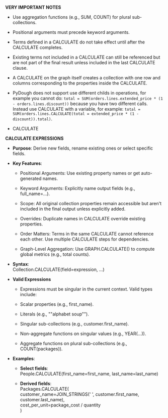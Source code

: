 **VERY IMPORTANT NOTES**

  - Use aggregation functions (e.g., SUM, COUNT) for plural sub-collections.

  - Positional arguments must precede keyword arguments.

  - Terms defined in a CALCULATE do not take effect until after the CALCULATE completes.

  - Existing terms not included in a CALCULATE can still be referenced but are not part of the final result unless included in the last CALCULATE clause.

  - A CALCULATE on the graph itself creates a collection with one row and columns corresponding to the properties inside the CALCULATE.

  - PyDough does not support use different childs in operations, for example you cannot do: `total = SUM(orders.lines.extended_price * (1 - orders.lines.discount))` because you have two different calls. Instead use CALCULATE with a variable, for example: `total = SUM(orders.lines.CALCULATE(total = extended_price * (1 - discount)).total)`.

  - CALCULATE 

**CALCULATE EXPRESSIONS**  

- **Purpose**: Derive new fields, rename existing ones or select specific fields. 

- **Key Features**:
    - Positional Arguments: Use existing property names or get auto-generated names.

    - Keyword Arguments: Explicitly name output fields (e.g., full_name=...).

    - Scope: All original collection properties remain accessible but aren't included in the final output unless explicitly added.

    - Overrides: Duplicate names in CALCULATE override existing properties.

    - Order Matters: Terms in the same CALCULATE cannot reference each other. Use multiple CALCULATE steps for dependencies.

    - Graph-Level Aggregation: Use GRAPH.CALCULATE() to compute global metrics (e.g., total counts). 


- **Syntax**:  
  Collection.CALCULATE(field=expression, ...)  

- **Valid Expressions**
  - Expressions must be singular in the current context. Valid types include:

  - Scalar properties (e.g., first_name).

  - Literals (e.g., ""alphabet soup"").

  - Singular sub-collections (e.g., customer.first_name).

  - Non-aggregate functions on singular values (e.g., YEAR(...)).

  - Aggregate functions on plural sub-collections (e.g., COUNT(packages)).

- **Examples**:  

  - **Select fields**:  
    People.CALCULATE(first_name=first_name, last_name=last_name)  

  - **Derived fields**:  
    Packages.CALCULATE(  
        customer_name=JOIN_STRINGS(' ', customer.first_name, customer.last_name),  
        cost_per_unit=package_cost / quantity  
    )  